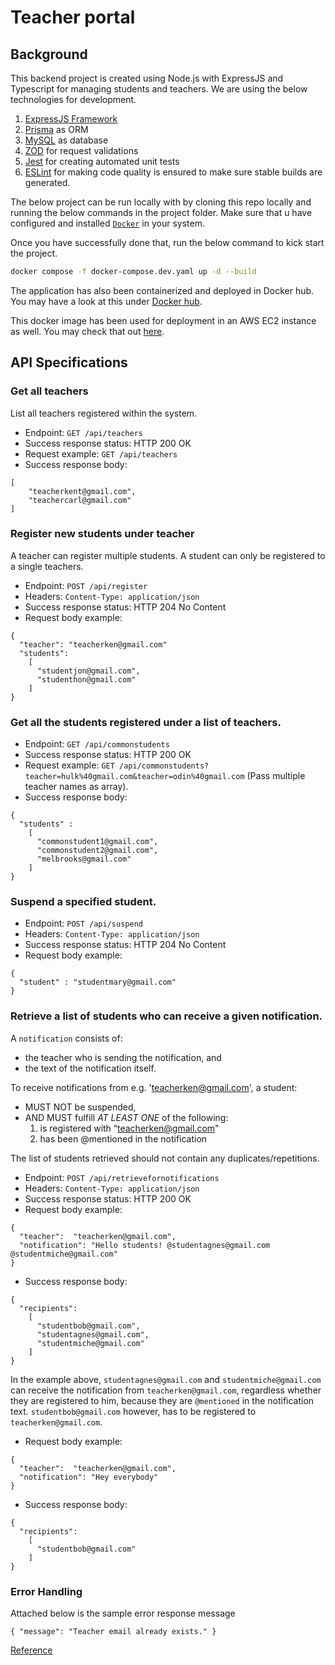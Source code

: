 # Teacher portal

## Background

This backend project is created using Node.js with ExpressJS and Typescript for managing students and teachers. We are using the below technologies for development.

1. [ExpressJS Framework](https://expressjs.com/)
2. [Prisma](https://www.prisma.io/) as ORM
3. [MySQL](https://www.mysql.com/) as database 
4. [ZOD](https://zod.dev/) for request validations
5. [Jest](https://jestjs.io/) for creating automated unit tests
6. [ESLint](https://eslint.org/) for making code quality is ensured to make sure stable builds are generated.

The below project can be run locally with by cloning this repo locally and running the below commands in the project folder.
Make sure that u have configured and installed [`Docker`](https://www.docker.com/products/docker-desktop/) in your system.

Once you have successfully done that, run the below command to kick start the project.

```bash
docker compose -f docker-compose.dev.yaml up -d --build
```

The application has also been containerized and deployed in Docker hub. You may have a look at this under [Docker hub](hub.docker.com/repository/docker/akshayhere/teachers-portal-app/). 

This docker image has been used for deployment in an AWS EC2 instance as well. You may check that out [here](http://ec2-3-19-77-232.us-east-2.compute.amazonaws.com:3000/).



## API Specifications

### Get all teachers

List all teachers registered within the system.

- Endpoint: `GET /api/teachers`
- Success response status: HTTP 200 OK
- Request example: `GET /api/teachers`
- Success response body:

```
[
    "teacherkent@gmail.com",
    "teachercarl@gmail.com"
]
```

### Register new students under teacher

A teacher can register multiple students. A student can only be registered to a single teachers.

- Endpoint: `POST /api/register`
- Headers: `Content-Type: application/json`
- Success response status: HTTP 204 No Content
- Request body example:

```
{
  "teacher": "teacherken@gmail.com"
  "students":
    [
      "studentjon@gmail.com",
      "studenthon@gmail.com"
    ]
}
```

### Get all the students registered under a list of teachers.

- Endpoint: `GET /api/commonstudents`
- Success response status: HTTP 200 OK
- Request example: `GET /api/commonstudents?teacher=hulk%40gmail.com&teacher=odin%40gmail.com` (Pass multiple teacher names as array).
- Success response body:

```
{
  "students" :
    [
      "commonstudent1@gmail.com",
      "commonstudent2@gmail.com",
      "melbrooks@gmail.com"
    ]
}
```

### Suspend a specified student.

- Endpoint: `POST /api/suspend`
- Headers: `Content-Type: application/json`
- Success response status: HTTP 204 No Content
- Request body example:

```
{
  "student" : "studentmary@gmail.com"
}
```

### Retrieve a list of students who can receive a given notification.

A `notification` consists of:

- the teacher who is sending the notification, and
- the text of the notification itself.

To receive notifications from e.g. 'teacherken@gmail.com', a student:

- MUST NOT be suspended,
- AND MUST fulfill _AT LEAST ONE_ of the following:
  1. is registered with “teacherken@gmail.com"
  2. has been @mentioned in the notification

The list of students retrieved should not contain any duplicates/repetitions.

- Endpoint: `POST /api/retrievefornotifications`
- Headers: `Content-Type: application/json`
- Success response status: HTTP 200 OK
- Request body example:

```
{
  "teacher":  "teacherken@gmail.com",
  "notification": "Hello students! @studentagnes@gmail.com @studentmiche@gmail.com"
}
```

- Success response body:

```
{
  "recipients":
    [
      "studentbob@gmail.com",
      "studentagnes@gmail.com",
      "studentmiche@gmail.com"
    ]
}
```

In the example above, `studentagnes@gmail.com` and `studentmiche@gmail.com` can receive the notification from `teacherken@gmail.com`, regardless whether they are registered to him, because they are `@mentioned` in the notification text. `studentbob@gmail.com` however, has to be registered to `teacherken@gmail.com`.

- Request body example:

```
{
  "teacher":  "teacherken@gmail.com",
  "notification": "Hey everybody"
}
```

- Success response body:

```
{
  "recipients":
    [
      "studentbob@gmail.com"
    ]
}
```

### Error Handling

Attached below is the sample error response message

```
{ "message": "Teacher email already exists." }
```

[Reference](https://gist.github.com/d3hiring/4d1415d445033d316c36a56f0953f4ef)
